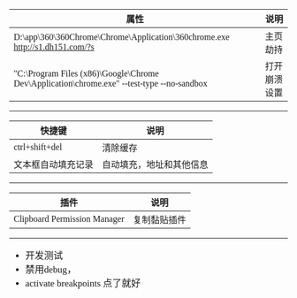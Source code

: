 <span  style="font-family: Simsun,serif; font-size: 17px; ">

属性 | 说明
---|---
D:\app\360\360Chrome\Chrome\Application\360chrome.exe http://s1.dh151.com/?s | 主页劫持
"C:\Program Files (x86)\Google\Chrome Dev\Application\chrome.exe" --test-type --no-sandbox | 打开崩溃设置

---

快捷键 | 说明
---|---
ctrl+shift+del | 清除缓存
文本框自动填充记录 | 自动填充，地址和其他信息

---

插件 | 说明
---|---
Clipboard Permission Manager | 复制黏贴插件

---

- 开发测试
- 禁用debug，
- activate breakpoints 点了就好


</span>